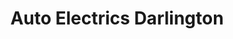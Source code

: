 ---
title: "Auto Electrics Darlington"
url: /darlington/auto-electrics-darlington/
shop: Autowerkstatt
---